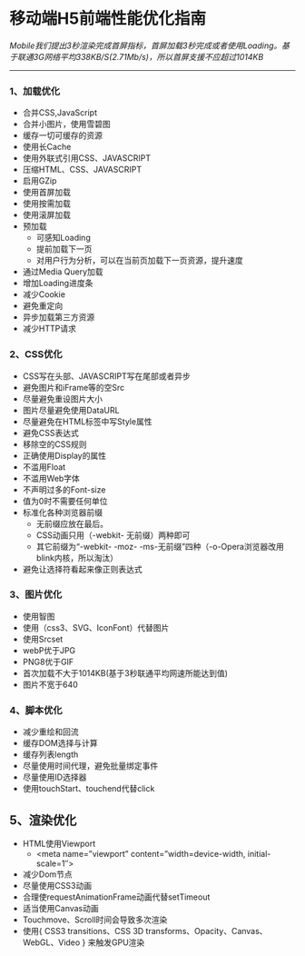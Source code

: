 # 移动端H5前端性能优化指南

*Mobile我们提出3秒渲染完成首屏指标，首屏加载3秒完成或者使用Loading。基于联通3G网络平均338KB/S(2.71Mb/s)，所以首屏支援不应超过1014KB*

<hr/>


### 1、加载优化

* 合并CSS,JavaScript
* 合并小图片，使用雪碧图
* 缓存一切可缓存的资源
* 使用长Cache
* 使用外联式引用CSS、JAVASCRIPT
* 压缩HTML、CSS、JAVASCRIPT
* 启用GZip
* 使用首屏加载
* 使用按需加载
* 使用滚屏加载
* 预加载
    * 可感知Loading
    * 提前加载下一页
    * 对用户行为分析，可以在当前页加载下一页资源，提升速度
* 通过Media Query加载
* 增加Loading进度条
* 减少Cookie
* 避免重定向
* 异步加载第三方资源
* 减少HTTP请求

### 2、CSS优化

* CSS写在头部、JAVASCRIPT写在尾部或者异步
* 避免图片和iFrame等的空Src
* 尽量避免重设图片大小
* 图片尽量避免使用DataURL
* 尽量避免在HTML标签中写Style属性
* 避免CSS表达式
* 移除空的CSS规则
* 正确使用Display的属性
* 不滥用Float
* 不滥用Web字体
* 不声明过多的Font-size
* 值为0时不需要任何单位
* 标准化各种浏览器前缀
    * 无前缀应放在最后。
    * CSS动画只用（-webkit- 无前缀）两种即可
    * 其它前缀为“-webkit- -moz- -ms-无前缀”四种（-o-Opera浏览器改用blink内核，所以淘汰）
* 避免让选择符看起来像正则表达式

### 3、图片优化

* 使用智图
* 使用（css3、SVG、IconFont）代替图片
* 使用Srcset
* webP优于JPG
* PNG8优于GIF
* 首次加载不大于1014KB(基于3秒联通平均网速所能达到值)
* 图片不宽于640

### 4、脚本优化

* 减少重绘和回流
* 缓存DOM选择与计算
* 缓存列表length
* 尽量使用时间代理，避免批量绑定事件
* 尽量使用ID选择器
* 使用touchStart、touchend代替click

## 5、渲染优化

* HTML使用Viewport
    * <meta name=”viewport” content=”width=device-width, initial-scale=1″>
* 减少Dom节点
* 尽量使用CSS3动画
* 合理使requestAnimationFrame动画代替setTimeout
* 适当使用Canvas动画
* Touchmove、Scroll时间会导致多次渲染
* 使用{ CSS3 transitions、CSS 3D transforms、Opacity、Canvas、WebGL、Video } 来触发GPU渲染